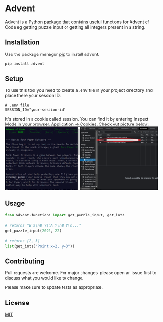 # Advent

Advent is a Python package that contains useful functions for Advent of Code eg getting puzzle input or getting all integers present in a string.

## Installation

Use the package manager [pip](https://pip.pypa.io/en/stable/) to install advent.

```bash
pip install advent
```

## Setup

To use this tool you need to create a .env file in your project directory and place there your session ID.

```
# .env file
SESSION_ID="your-session-id"
```
 It's stored in a cookie called session. You can find it by entering Inspect Mode in your browser, Application -> Cookies. Check out picture below:
![where to find session id](https://github.com/ravilnicki/advent/blob/main/session_id.png?raw=true)

## Usage

```python
from advent.functions import get_puzzle_input, get_ints

# returns "B X\nB Y\nA Y\nB Y\n..."
get_puzzle_input(2022, 22)

# returns [2, 3]
list(get_ints("Point x=2, y=3"))
```

## Contributing

Pull requests are welcome. For major changes, please open an issue first
to discuss what you would like to change.

Please make sure to update tests as appropriate.

## License

[MIT](https://choosealicense.com/licenses/mit/)